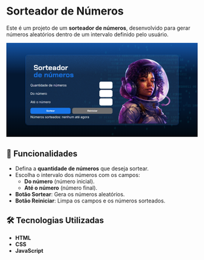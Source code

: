 # Sorteador de Números

Este é um projeto de um **sorteador de números**, desenvolvido para gerar números aleatórios dentro de um intervalo definido pelo usuário.

![Screenshot do projeto](img\screenshot.png)

## 🚀 Funcionalidades

- Defina a **quantidade de números** que deseja sortear.
- Escolha o intervalo dos números com os campos:
  - **Do número** (número inicial).
  - **Até o número** (número final).
- **Botão Sortear**: Gera os números aleatórios.
- **Botão Reiniciar**: Limpa os campos e os números sorteados.

## 🛠️ Tecnologias Utilizadas

- **HTML**
- **CSS**
- **JavaScript**
